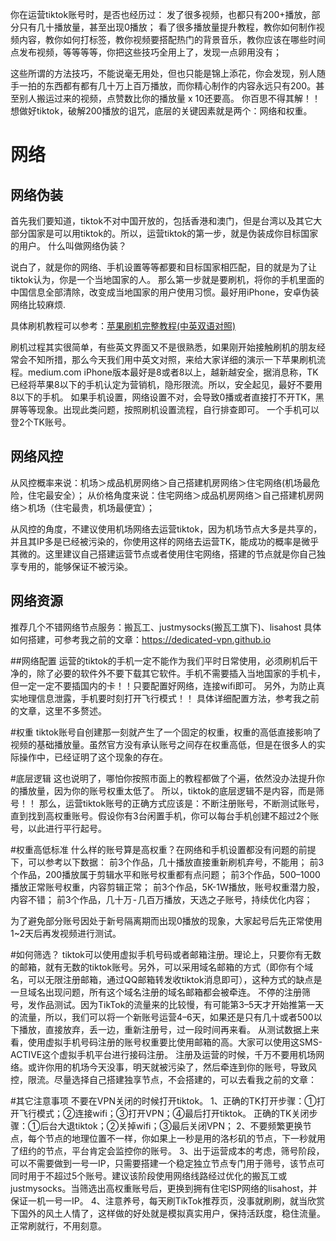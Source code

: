 你在运营tiktok账号时，是否也经历过：
发了很多视频，也都只有200+播放，部分只有几十播放量，甚至出现0播放；
看了很多播放量提升教程，教你如何制作视频内容，教你如何打标签，教你视频要搭配热门的背景音乐，教你应该在哪些时间点发布视频，等等等等，你把这些技巧全用上了，发现一点卵用没有；

这些所谓的方法技巧，不能说毫无用处，但也只能是锦上添花，你会发现，别人随手一拍的东西都有都有几十万上百万播放，而你精心制作的内容永远只有200。甚至别人搬运过来的视频，点赞数比你的播放量 x 10还要高。
你百思不得其解！！
想做好tiktok，破解200播放的诅咒，底层的关键因素就是两个：网络和权重。

# 网络
## 网络伪装
首先我们要知道，tiktok不对中国开放的，包括香港和澳门，但是台湾以及其它大部分国家是可以用tiktok的。所以，运营tiktok的第一步，就是伪装成你目标国家的用户。
什么叫做网络伪装？

说白了，就是你的网络、手机设置等等都要和目标国家相匹配，目的就是为了让tiktok认为，你是一个当地国家的人。
那么第一步就是要刷机，将你的手机里面的中国信息全部清除，改变成当地国家的用户使用习惯。最好用iPhone，安卓伪装网络比较麻烦.

具体刷机教程可以参考：[苹果刷机完整教程(中英双语对照)]()

刷机过程其实很简单，有些英文界面又不是很熟悉，如果刚开始接触刷机的朋友经常会不知所措，那么今天我们用中英文对照，来给大家详细的演示一下苹果刷机流程。medium.com
iPhone版本最好是8或者8以上，越新越安全，据消息称，TK已经将苹果8以下的手机认定为营销机，隐形限流。所以，安全起见，最好不要用8以下的手机。
如果手机设置，网络设置不对，会导致0播或者直接打不开TK，黑屏等等现象。出现此类问题，按照刷机设置流程，自行排查即可。
一个手机可以登2个TK账号。

## 网络风控
从风控概率来说：机场＞成品机房网络＞自己搭建机房网络＞住宅网络(机场最危险，住宅最安全）；
从价格角度来说：住宅网络＞成品机房网络＞自己搭建机房网络＞机场（住宅最贵，机场最便宜）；

从风控的角度，不建议使用机场网络去运营tiktok，因为机场节点大多是共享的，并且其IP多是已经被污染的，你使用这样的网络去运营TK，能成功的概率是微乎其微的。这里建议自己搭建运营节点或者使用住宅网络，搭建的节点就是你自己独享专用的，能够保证不被污染。

## 网络资源
推荐几个不错网络节点服务：搬瓦工、justmysocks(搬瓦工旗下)、lisahost
具体如何搭建，可参考我之前的文章：https://dedicated-vpn.github.io

##网络配置
运营的tiktok的手机一定不能作为我们平时日常使用，必须刷机后干净的，除了必要的软件外不要下载其它软件。手机不需要插入当地国家的手机卡，但一定一定不要插国内的卡！！只要配置好网络，连接wifi即可。
另外，为防止真实地理信息泄露，手机要时刻打开飞行模式！！
具体详细配置方法，参考我之前的文章，这里不多赘述。

#权重
tiktok账号自创建那一刻就产生了一个固定的权重，权重的高低直接影响了视频的基础播放量。虽然官方没有承认账号之间存在权重高低，但是在很多人的实际操作中，已经证明了这个现象的存在。

#底层逻辑
这也说明了，哪怕你按照市面上的教程都做了个遍，依然没办法提升你的播放量，因为你的账号权重太低了。
所以，tiktok的底层逻辑不是内容，而是筛号！！
那么，运营tiktok账号的正确方式应该是：不断注册账号，不断测试账号，直到找到高权重账号。假设你有3台闲置手机，你可以每台手机创建不超过2个账号，以此进行平行起号。

#权重高低标准
什么样的账号算是高权重？在网络和手机设置都没有问题的前提下，可以参考以下数据：
前3个作品，几十播放直接重新刷机弃号，不能用；
前3个作品，200播放属于剪辑水平和账号权重都有点问题；
前3个作品，500–1000播放正常账号权重，内容剪辑正常；
前3个作品，5K-1W播放，账号权重潜力股，内容不错；
前3个作品，几十万 - 几百万播放，天选之子账号，持续优化内容；

为了避免部分账号因处于新号隔离期而出现0播放的现象，大家起号后先正常使用1~2天后再发视频进行测试。

#如何筛选？
tiktok可以使用虚拟手机号码或者邮箱注册。理论上，只要你有无数的邮箱，就有无数的tiktok账号。另外，可以采用域名邮箱的方式（即你有个域名，可以无限注册邮箱，通过QQ邮箱转发收tiktok消息即可），这种方式的缺点是一旦域名出现问题，所有这个域名注册的域名邮箱都会被牵连。
不停的注册筛号，发作品测试。因为TikTok的流量来的比较慢，有可能第3–5天才开始推第一天的流量，所以，我们可以将一个新账号运营4–6天，如果还是只有几十或者500以下播放，直接放弃，丢一边，重新注册号，过一段时间再来看。
从测试数据上来看，使用虚拟手机号码注册的账号权重要比使用邮箱的高。大家可以使用这SMS-ACTIVE这个虚拟手机平台进行接码注册。
注册及运营的时候，千万不要用机场网络。或许你用的机场今天没事，明天就被污染了，然后牵连到你的账号，导致风控，限流。尽量选择自己搭建独享节点，不会搭建的，可以去看我之前的文章：

#其它注意事项
不要在VPN关闭的时候打开tiktok。
1、正确的TK打开步骤：①打开飞行模式；②连接wifi；③打开VPN；④最后打开tiktok。
正确的TK关闭步骤：①后台大退tiktok；②关掉wifi；③最后关闭VPN；
2、不要频繁更换节点，每个节点的地理位置不一样，你如果上一秒是用的洛杉矶的节点，下一秒就用了纽约的节点，平台肯定会监控你的账号。
3、出于运营成本的考虑，筛号阶段，可以不需要做到一号一IP，只需要搭建一个稳定独立节点专门用于筛号，该节点可同时用于不超过5个账号。建议该阶段使用网络线路经过优化的搬瓦工或justmysocks。当筛选出高权重账号后，更换到拥有住宅ISP网络的lisahost，并保证一机一号一IP。
4、注意养号，每天刷TikTok推荐页，没事就刷刷，就当欣赏下国外的风土人情了，这样做的好处就是模拟真实用户，保持活跃度，稳住流量。正常刷就行，不用刻意。
